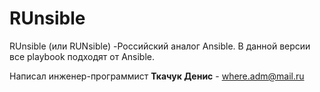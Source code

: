 # RUnsible


RUnsible (или RUNsible) -Российский аналог Ansible. В данной версии все playbook подходят от Ansible.

Написал инженер-программист <b>Ткачук Денис</b> - where.adm@mail.ru 
